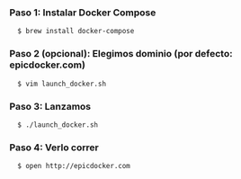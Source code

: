 ### Paso 1: Instalar Docker Compose
```
  $ brew install docker-compose
```
### Paso 2 (opcional): Elegimos dominio (por defecto: epicdocker.com)
```
  $ vim launch_docker.sh
```
### Paso 3: Lanzamos
```
  $ ./launch_docker.sh
```
### Paso 4: Verlo correr
```
  $ open http://epicdocker.com
```
